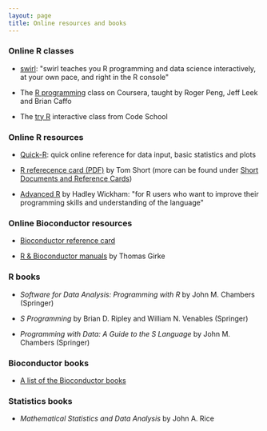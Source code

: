 ```yaml
---
layout: page
title: Online resources and books
---
```


### Online R classes

- [swirl](http://swirlstats.com/): "swirl teaches you R programming and
  data science interactively, at your own pace, and right in the R
  console"

- The [R programming](http://tryr.codeschool.com/) class on Coursera, taught by Roger Peng, Jeff Leek and Brian Caffo

- The [try R](http://tryr.codeschool.com/) interactive class from Code School 

### Online R resources

- [Quick-R](http://www.statmethods.net/): quick online reference for data input, basic statistics and
plots

- [R referecence card (PDF)](http://cran.r-project.org/doc/contrib/Short-refcard.pdf) by Tom
Short (more can be found under [Short Documents and Reference Cards](http://cran.r-project.org/other-docs.html))

- [Advanced R](http://adv-r.had.co.nz/) by Hadley Wickham: "for R users
  who want to improve their programming skills and understanding of
  the language"

### Online Bioconductor resources

- [Bioconductor reference card](https://github.com/mikelove/bioc-refcard)

- [R & Bioconductor manuals](http://manuals.bioinformatics.ucr.edu/home/R_BioCondManual)
  by Thomas Girke

### R books

- *Software for Data Analysis: Programming with R*
by John M. Chambers (Springer)

- *S Programming* by Brian D. Ripley and William N. Venables (Springer)

- *Programming with Data: A Guide to the S Language* by John M. Chambers
(Springer)

### Bioconductor books

- [A list of the Bioconductor books](http://www.bioconductor.org/help/publications/)

### Statistics books

- *Mathematical Statistics and Data Analysis* by John A. Rice

